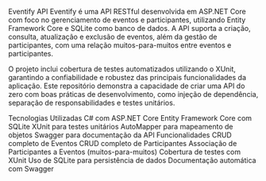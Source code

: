 Eventify API
Eventify é uma API RESTful desenvolvida em ASP.NET Core com foco no gerenciamento de eventos e participantes, utilizando Entity Framework Core e SQLite como banco de dados. A API suporta a criação, consulta, atualização e exclusão de eventos, além da gestão de participantes, com uma relação muitos-para-muitos entre eventos e participantes.

O projeto inclui cobertura de testes automatizados utilizando o XUnit, garantindo a confiabilidade e robustez das principais funcionalidades da aplicação. Este repositório demonstra a capacidade de criar uma API do zero com boas práticas de desenvolvimento, como injeção de dependência, separação de responsabilidades e testes unitários.

Tecnologias Utilizadas
C# com ASP.NET Core
Entity Framework Core com SQLite
XUnit para testes unitários
AutoMapper para mapeamento de objetos
Swagger para documentação da API
Funcionalidades
CRUD completo de Eventos
CRUD completo de Participantes
Associação de Participantes a Eventos (muitos-para-muitos)
Cobertura de testes com XUnit
Uso de SQLite para persistência de dados
Documentação automática com Swagger
